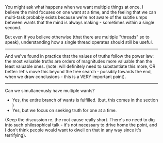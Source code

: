 You might ask what happens when we want multiple things at once. I believe the mind focuses on one want at a time, and the feeling that we can multi-task probably exists because we're not aware of the subtle umps between wants that the mind is always making - sometimes within a single second.

But even if you believe otherwise (that there are multiple "threads" so to speak), understanding how a single thread operates should still be useful.

---

And we've found in practice that the values of truths follow the power law: the most valuable truths are orders of magnitudes more valuable than the least valuable ones. (note: will definitely need to substantiate this more, OR better: let's move this beyond the tree search - possibly towards the end, when we draw conclusions - this is a VERY important point).

---

Can we simultaneously have multiple wants?

- Yes, the entire branch of wants is fulfilled. (but, this comes in the section )
- Yes, but we focus on seeking truth for one at a time.

(Keep the discussion re. the root cause really short. There's no need to dig into such philosophical talk - it's not necessary to drive home the point, and I don't think people would want to dwell on that in any way since it's terrifying).